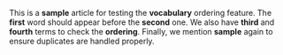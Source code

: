 This is a **sample** article for testing the **vocabulary** ordering feature. The **first** word should appear before the **second** one. We also have **third** and **fourth** terms to check the **ordering**. Finally, we mention **sample** again to ensure duplicates are handled properly.